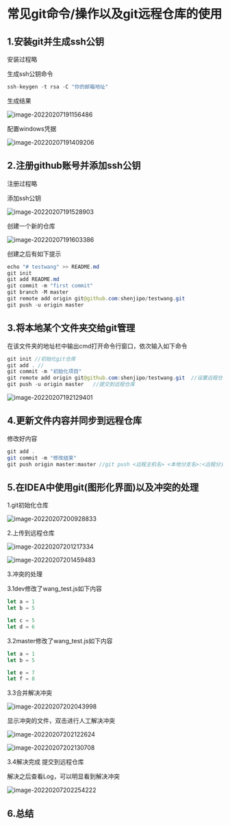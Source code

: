 # 常见git命令/操作以及git远程仓库的使用

## 1.安装git并生成ssh公钥

安装过程略

生成ssh公钥命令

```javascript
ssh-keygen -t rsa -C "你的邮箱地址"
```

生成结果

![image-20220207191156486](D:\document\notebook\image-20220207191156486.png)

配置windows凭据

![image-20220207191409206](D:\document\notebook\image-20220207191409206.png)

## 2.注册github账号并添加ssh公钥

注册过程略

添加ssh公钥

![image-20220207191528903](D:\document\notebook\image-20220207191528903.png)

创建一个新的仓库

![image-20220207191603386](D:\document\notebook\image-20220207191603386.png)

创建之后有如下提示

```java
echo "# testwang" >> README.md
git init
git add README.md
git commit -m "first commit"
git branch -M master
git remote add origin git@github.com:shenjipo/testwang.git
git push -u origin master
```

## 3.将本地某个文件夹交给git管理

在该文件夹的地址栏中输出cmd打开命令行窗口，依次输入如下命令

```java
git init //初始化git仓库
git add . //
git commit -m "初始化项目"
git remote add origin git@github.com:shenjipo/testwang.git  //设置远程仓库地址
git push -u origin master   //提交到远程仓库
```

![image-20220207192129401](D:\document\notebook\image-20220207192129401.png)

## 4.更新文件内容并同步到远程仓库

修改好内容

```java
git add .
git commit -m "修改结束"
git push origin master:master //git push <远程主机名> <本地分支名>:<远程分支名>
```



## 5.在IDEA中使用git(图形化界面)以及冲突的处理

1.git初始化仓库

![image-20220207200928833](D:\document\notebook\image-20220207200928833.png)

2.上传到远程仓库

![image-20220207201217334](D:\document\notebook\image-20220207201217334.png)

![image-20220207201459483](D:\document\notebook\image-20220207201459483.png)

3.冲突的处理

3.1dev修改了wang_test.js如下内容

```javascript
let a = 1
let b = 5

let c = 5
let d = 6
```

3.2master修改了wang_test.js如下内容

```javascript
let a = 1
let b = 5

let e = 7
let f = 8
```

3.3合并解决冲突

![image-20220207202043998](D:\document\notebook\image-20220207202043998.png)

显示冲突的文件，双击进行人工解决冲突

![image-20220207202122624](D:\document\notebook\image-20220207202122624.png)

![image-20220207202130708](D:\document\notebook\image-20220207202130708.png)

3.4解决完成 提交到远程仓库

解决之后查看Log，可以明显看到解决冲突

![image-20220207202254222](D:\document\notebook\image-20220207202254222.png)

## 6.总结



